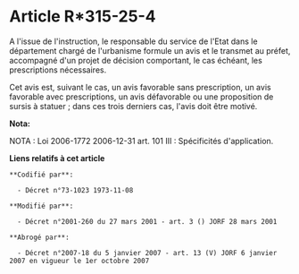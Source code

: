 # Article R*315-25-4

A l'issue de l'instruction, le responsable du service de l'Etat dans le département chargé de l'urbanisme formule un avis et
le transmet au préfet, accompagné d'un projet de décision comportant, le cas échéant, les prescriptions nécessaires.

Cet avis est, suivant le cas, un avis favorable sans prescription, un avis favorable avec prescriptions, un avis défavorable
ou une proposition de sursis à statuer ; dans ces trois derniers cas, l'avis doit être motivé.

**Nota:**

NOTA : Loi 2006-1772 2006-12-31 art. 101 III : Spécificités d'application.

**Liens relatifs à cet article**

	**Codifié par**:

	  - Décret n°73-1023 1973-11-08

	**Modifié par**:

	  - Décret n°2001-260 du 27 mars 2001 - art. 3 () JORF 28 mars 2001

	**Abrogé par**:

	  - Décret n°2007-18 du 5 janvier 2007 - art. 13 (V) JORF 6 janvier 2007 en vigueur le 1er octobre 2007
